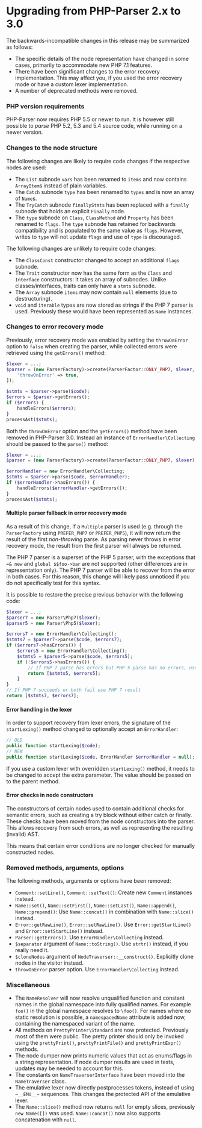 Upgrading from PHP-Parser 2.x to 3.0
====================================

The backwards-incompatible changes in this release may be summarized as follows:

 * The specific details of the node representation have changed in some cases, primarily to
   accommodate new PHP 7.1 features.
 * There have been significant changes to the error recovery implementation. This may affect you,
   if you used the error recovery mode or have a custom lexer implementation.
 * A number of deprecated methods were removed.

### PHP version requirements

PHP-Parser now requires PHP 5.5 or newer to run. It is however still possible to *parse* PHP 5.2,
5.3 and 5.4 source code, while running on a newer version.

### Changes to the node structure

The following changes are likely to require code changes if the respective nodes are used:

 * The `List` subnode `vars` has been renamed to `items` and now contains `ArrayItem`s instead of
   plain variables.
 * The `Catch` subnode `type` has been renamed to `types` and is now an array of `Name`s.
 * The `TryCatch` subnode `finallyStmts` has been replaced with a `finally` subnode that holds an
   explicit `Finally` node.
 * The `type` subnode on `Class`, `ClassMethod` and `Property` has been renamed to `flags`. The
   `type` subnode has retained for backwards compatibility and is populated to the same value as
   `flags`. However, writes to `type` will not update `flags` and use of `type` is discouraged.

The following changes are unlikely to require code changes:

 * The `ClassConst` constructor changed to accept an additional `flags` subnode.
 * The `Trait` constructor now has the same form as the `Class` and `Interface` constructors: It
   takes an array of subnodes. Unlike classes/interfaces, traits can only have a `stmts` subnode.
 * The `Array` subnode `items` may now contain `null` elements (due to destructuring).
 * `void` and `iterable` types are now stored as strings if the PHP 7 parser is used. Previously
   these would have been represented as `Name` instances.

### Changes to error recovery mode

Previously, error recovery mode was enabled by setting the `throwOnError` option to `false` when
creating the parser, while collected errors were retrieved using the `getErrors()` method:

```php
$lexer = ...;
$parser = (new ParserFactory)->create(ParserFactor::ONLY_PHP7, $lexer, [
    'throwOnError' => true,
]);

$stmts = $parser->parse($code);
$errors = $parser->getErrors();
if ($errors) {
    handleErrors($errors);
}
processAst($stmts);
```

Both the `throwOnError` option and the `getErrors()` method have been removed in PHP-Parser 3.0.
Instead an instance of `ErrorHandler\Collecting` should be passed to the `parse()` method:

```php
$lexer = ...;
$parser = (new ParserFactory)->create(ParserFactor::ONLY_PHP7, $lexer);

$errorHandler = new ErrorHandler\Collecting;
$stmts = $parser->parse($code, $errorHandler);
if ($errorHandler->hasErrors()) {
    handleErrors($errorHandler->getErrors());
}
processAst($stmts);
```

#### Multiple parser fallback in error recovery mode

As a result of this change, if a `Multiple` parser is used (e.g. through the `ParserFactory` using
`PREFER_PHP7` or `PREFER_PHP5`), it will now return the result of the first *non-throwing* parse. As
parsing never throws in error recovery mode, the result from the first parser will always be
returned.

The PHP 7 parser is a superset of the PHP 5 parser, with the exceptions that `=& new` and
`global $$foo->bar` are not supported (other differences are in representation only). The PHP 7
parser will be able to recover from the error in both cases. For this reason, this change will
likely pass unnoticed if you do not specifically test for this syntax.

It is possible to restore the precise previous behavior with the following code:

```php
$lexer = ...;
$parser7 = new Parser\Php7($lexer);
$parser5 = new Parser\Php5($lexer);

$errors7 = new ErrorHandler\Collecting();
$stmts7 = $parser7->parse($code, $errors7);
if ($errors7->hasErrors()) {
    $errors5 = new ErrorHandler\Collecting();
    $stmts5 = $parser5->parse($code, $errors5);
    if (!$errors5->hasErrors()) {
        // If PHP 7 parse has errors but PHP 5 parse has no errors, use PHP 5 result
        return [$stmts5, $errors5];
    }
}
// If PHP 7 succeeds or both fail use PHP 7 result
return [$stmts7, $errors7];
```

#### Error handling in the lexer

In order to support recovery from lexer errors, the signature of the `startLexing()` method changed
to optionally accept an `ErrorHandler`:

```php
// OLD
public function startLexing($code);
// NEW
public function startLexing($code, ErrorHandler $errorHandler = null);
```

If you use a custom lexer with overridden `startLexing()` method, it needs to be changed to accept
the extra parameter. The value should be passed on to the parent method.

#### Error checks in node constructors

The constructors of certain nodes used to contain additional checks for semantic errors, such as
creating a try block without either catch or finally. These checks have been moved from the node
constructors into the parser. This allows recovery from such errors, as well as representing the
resulting (invalid) AST.

This means that certain error conditions are no longer checked for manually constructed nodes.

### Removed methods, arguments, options

The following methods, arguments or options have been removed:

 * `Comment::setLine()`, `Comment::setText()`: Create new `Comment` instances instead.
 * `Name::set()`, `Name::setFirst()`, `Name::setLast()`, `Name::append()`, `Name::prepend()`:
    Use `Name::concat()` in combination with `Name::slice()` instead.
 * `Error::getRawLine()`, `Error::setRawLine()`. Use `Error::getStartLine()` and
   `Error::setStartLine()` instead.
 * `Parser::getErrors()`. Use `ErrorHandler\Collecting` instead.
 * `$separator` argument of `Name::toString()`. Use `strtr()` instead, if you really need it.
 * `$cloneNodes` argument of `NodeTraverser::__construct()`. Explicitly clone nodes in the visitor
   instead.
 * `throwOnError` parser option. Use `ErrorHandler\Collecting` instead.

### Miscellaneous

 * The `NameResolver` will now resolve unqualified function and constant names in the global
   namespace into fully qualified names. For example `foo()` in the global namespace resolves to
   `\foo()`. For names where no static resolution is possible, a `namespacedName` attribute is
   added now, containing the namespaced variant of the name.
 * All methods on `PrettyPrinter\Standard` are now protected. Previously most of them were public.
   The pretty printer should only be invoked using the `prettyPrint()`, `prettyPrintFile()` and
   `prettyPrintExpr()` methods.
 * The node dumper now prints numeric values that act as enums/flags in a string representation.
   If node dumper results are used in tests, updates may be needed to account for this.
 * The constants on `NameTraverserInterface` have been moved into the `NameTraverser` class.
 * The emulative lexer now directly postprocesses tokens, instead of using `~__EMU__~` sequences.
   This changes the protected API of the emulative lexer.
 * The `Name::slice()` method now returns `null` for empty slices, previously `new Name([])` was
   used. `Name::concat()` now also supports concatenation with `null`.
